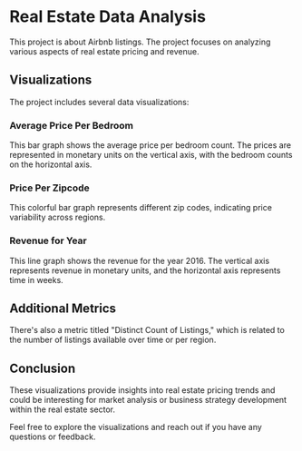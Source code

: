 # Real Estate Data Analysis

This project is about Airbnb listings. The project focuses on analyzing various aspects of real estate pricing and revenue.

## Visualizations

The project includes several data visualizations:

### Average Price Per Bedroom

This bar graph shows the average price per bedroom count. The prices are represented in monetary units on the vertical axis, with the bedroom counts on the horizontal axis.

### Price Per Zipcode

This colorful bar graph represents different zip codes, indicating price variability across regions.

### Revenue for Year

This line graph shows the revenue for the year 2016. The vertical axis represents revenue in monetary units, and the horizontal axis represents time in weeks.

## Additional Metrics

There's also a metric titled "Distinct Count of Listings," which is related to the number of listings available over time or per region.

## Conclusion

These visualizations provide insights into real estate pricing trends and could be interesting for market analysis or business strategy development within the real estate sector.

Feel free to explore the visualizations and reach out if you have any questions or feedback.
